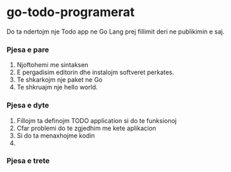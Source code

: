 # go-todo-programerat
Do ta ndertojm nje Todo app ne Go Lang prej fillimit deri ne publikimin e saj.

### Pjesa e pare 
1. Njoftohemi me sintaksen
2. E pergadisim editorin dhe instalojm softveret perkates.
3. Te shkarkojm nje paket ne Go 
4. Te shkruajm nje hello world.

### Pjesa e dyte
1. Fillojm ta definojm TODO application si do te funksionoj
2. Cfar problemi do te zgjedhim me kete aplikacion
3. Si do ta menaxhojme kodin
4.


### Pjesa e trete
